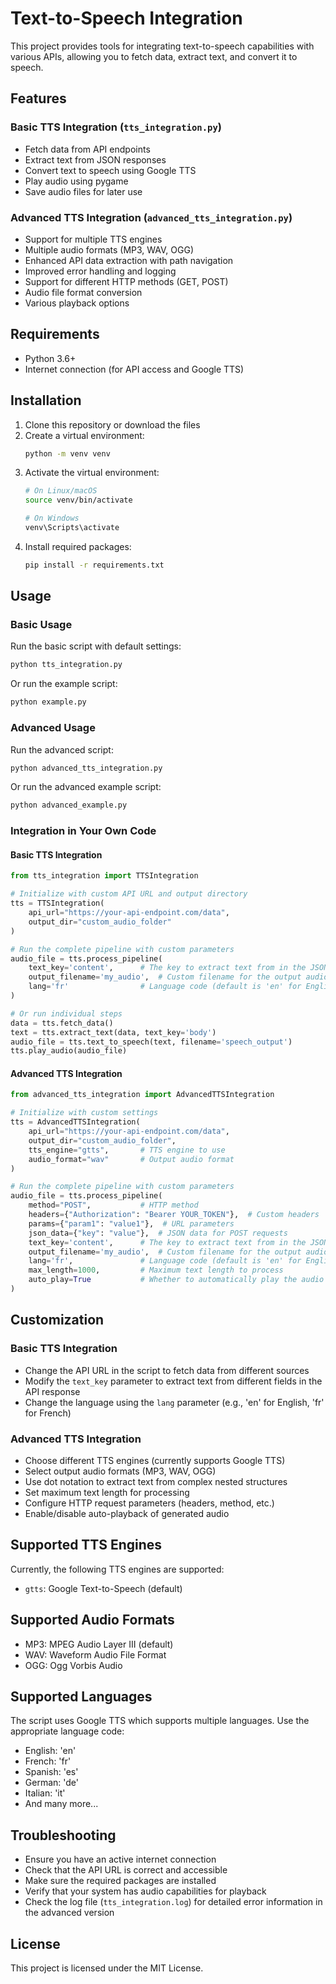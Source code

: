 # Text-to-Speech Integration

This project provides tools for integrating text-to-speech capabilities with various APIs, allowing you to fetch data, extract text, and convert it to speech.

## Features

### Basic TTS Integration (`tts_integration.py`)
- Fetch data from API endpoints
- Extract text from JSON responses
- Convert text to speech using Google TTS
- Play audio using pygame
- Save audio files for later use

### Advanced TTS Integration (`advanced_tts_integration.py`)
- Support for multiple TTS engines
- Multiple audio formats (MP3, WAV, OGG)
- Enhanced API data extraction with path navigation
- Improved error handling and logging
- Support for different HTTP methods (GET, POST)
- Audio file format conversion
- Various playback options

## Requirements

- Python 3.6+
- Internet connection (for API access and Google TTS)

## Installation

1. Clone this repository or download the files
2. Create a virtual environment:
   ```bash
   python -m venv venv
   ```
3. Activate the virtual environment:
   ```bash
   # On Linux/macOS
   source venv/bin/activate
   
   # On Windows
   venv\Scripts\activate
   ```
4. Install required packages:
   ```bash
   pip install -r requirements.txt
   ```

## Usage

### Basic Usage

Run the basic script with default settings:

```bash
python tts_integration.py
```

Or run the example script:

```bash
python example.py
```

### Advanced Usage

Run the advanced script:

```bash
python advanced_tts_integration.py
```

Or run the advanced example script:

```bash
python advanced_example.py
```

### Integration in Your Own Code

#### Basic TTS Integration

```python
from tts_integration import TTSIntegration

# Initialize with custom API URL and output directory
tts = TTSIntegration(
    api_url="https://your-api-endpoint.com/data",
    output_dir="custom_audio_folder"
)

# Run the complete pipeline with custom parameters
audio_file = tts.process_pipeline(
    text_key='content',      # The key to extract text from in the JSON response
    output_filename='my_audio',  # Custom filename for the output audio
    lang='fr'                # Language code (default is 'en' for English)
)

# Or run individual steps
data = tts.fetch_data()
text = tts.extract_text(data, text_key='body')
audio_file = tts.text_to_speech(text, filename='speech_output')
tts.play_audio(audio_file)
```

#### Advanced TTS Integration

```python
from advanced_tts_integration import AdvancedTTSIntegration

# Initialize with custom settings
tts = AdvancedTTSIntegration(
    api_url="https://your-api-endpoint.com/data",
    output_dir="custom_audio_folder",
    tts_engine="gtts",       # TTS engine to use
    audio_format="wav"       # Output audio format
)

# Run the complete pipeline with custom parameters
audio_file = tts.process_pipeline(
    method="POST",           # HTTP method
    headers={"Authorization": "Bearer YOUR_TOKEN"},  # Custom headers
    params={"param1": "value1"},  # URL parameters
    json_data={"key": "value"},  # JSON data for POST requests
    text_key='content',      # The key to extract text from in the JSON response
    output_filename='my_audio',  # Custom filename for the output audio
    lang='fr',               # Language code (default is 'en' for English)
    max_length=1000,         # Maximum text length to process
    auto_play=True           # Whether to automatically play the audio
)
```

## Customization

### Basic TTS Integration
- Change the API URL in the script to fetch data from different sources
- Modify the `text_key` parameter to extract text from different fields in the API response
- Change the language using the `lang` parameter (e.g., 'en' for English, 'fr' for French)

### Advanced TTS Integration
- Choose different TTS engines (currently supports Google TTS)
- Select output audio formats (MP3, WAV, OGG)
- Use dot notation to extract text from complex nested structures
- Set maximum text length for processing
- Configure HTTP request parameters (headers, method, etc.)
- Enable/disable auto-playback of generated audio

## Supported TTS Engines

Currently, the following TTS engines are supported:

- `gtts`: Google Text-to-Speech (default)

## Supported Audio Formats

- MP3: MPEG Audio Layer III (default)
- WAV: Waveform Audio File Format
- OGG: Ogg Vorbis Audio

## Supported Languages

The script uses Google TTS which supports multiple languages. Use the appropriate language code:

- English: 'en'
- French: 'fr'
- Spanish: 'es'
- German: 'de'
- Italian: 'it'
- And many more...

## Troubleshooting

- Ensure you have an active internet connection
- Check that the API URL is correct and accessible
- Make sure the required packages are installed
- Verify that your system has audio capabilities for playback
- Check the log file (`tts_integration.log`) for detailed error information in the advanced version

## License

This project is licensed under the MIT License.
